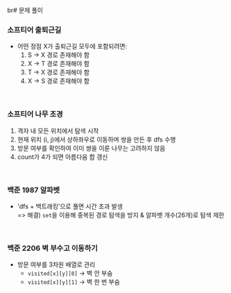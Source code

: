 br# 문제 풀이

### 소프티어 출퇴근길

- 어떤 정점 X가 출퇴근길 모두에 포함되려면:
    1. S -> X 경로 존재해야 함
    2. X -> T 경로 존재해야 함
    3. T -> X 경로 존재해야 함
    4. X -> S 경로 존재해야 함

</br>

### 소프티어 나무 조경

1. 격자 내 모든 위치에서 탐색 시작
2. 현재 위치 (i, j)에서 상하좌우로 이동하며 쌍을 만든 후 dfs 수행
3. 방문 여부를 확인하여 이미 쌍을 이룬 나무는 고려하지 않음
4. count가 4가 되면 아름다움 합 갱신

</br>

### 백준 1987 알파벳

- 'dfs + 백트래킹'으로 풀면 시간 초과 발생 <br>
=> 해결) `set`을 이용해 중복된 경로 탐색을 방지 & 알파벳 개수(26개)로 탐색 제한

</br>

### 백준 2206 벽 부수고 이동하기

- 방문 여부를 3차원 배열로 관리 
    - `visited[x][y][0]` -> 벽 안 부숨 
    - `visited[x][y][1]` -> 벽 한 번 부숨
